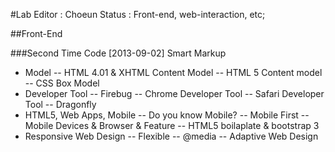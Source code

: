 #Lab
Editor : Choeun
Status : Front-end, web-interaction, etc;

##Front-End

###Second Time Code [2013-09-02]
Smart Markup
- Model
-- HTML 4.01 & XHTML Content Model
-- HTML 5 Content model
-- CSS Box Model
- Developer Tool
-- Firebug
-- Chrome Developer Tool
-- Safari Developer Tool
-- Dragonfly
- HTML5, Web Apps, Mobile
-- Do you know Mobile?
-- Mobile First
-- Mobile Devices & Browser & Feature
-- HTML5 boilaplate & bootstrap 3
- Responsive Web Design
-- Flexible
-- @media
-- Adaptive Web Design
